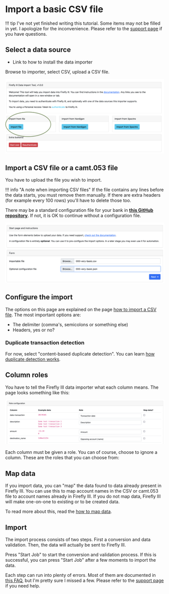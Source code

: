 # Import a basic CSV file

!!! tip
    I've not yet finished writing this tutorial. Some items may not be filled in yet. I apologize for the inconvenience. Please refer to the [support page](../../references/support.md) if you have questions.

## Select a data source

- Link to how to install the data importer

Browse to importer, select CSV, upload a CSV file.

![Select import routine](../../images/tutorials/data-importer/selection.png "Select import routine")

## Import a CSV file or a camt.053 file

You have to upload the file you wish to import. 

!!! info "A note when importing CSV files"
    If the file contains any lines before the data starts, you must remove them manually. If there are extra headers (for example every 100 rows) you'll have to delete those too.

There may be a standard configuration file for your bank in **[this GitHub repository](https://github.com/firefly-iii/import-configurations)**. If not, it is OK to continue without a configuration file.

![Upload CSV](../../images/tutorials/data-importer/upload-csv.png "Upload CSV")

## Configure the import

The options on this page are explained on the page [how to import a CSV file](../../how-to/data-importer/import/csv.md). The most important options are:

- The delimiter (comma's, semicolons or something else)
- Headers, yes or no?

### Duplicate transaction detection

For now, select "content-based duplicate detection". You can learn [how duplicate detection works](../../how-to/data-importer/import/duplicates.md).

## Column roles

You have to tell the Firefly III data importer what each column means. The page looks something like this:

![An example CSV file with 3 columns.](../../images/tutorials/data-importer/roles.png)

Each column must be given a role. You can of course, choose to ignore a column. These are the roles that you can choose from:

## Map data

If you import data, you can "map" the data found to data already present in Firefly III. You can use this to map account names in the CSV or camt.053 file to account names already in Firefly III. If you do not map data, Firefly III will make one-on-one to existing or to be created data.

To read more about this, read the [how to map data](../../how-to/data-importer/import/map-data.md).

## Import

The import process consists of two steps. First a conversion and data validation. Then, the data will actually be sent to Firefly III.

Press "Start Job" to start the conversion and validation process. If this is successful, you can press "Start Job" after a few moments to import the data.

Each step can run into plenty of errors. Most of them are documented in [this FAQ](../../references/faq/data-importer/import.md), but I'm pretty sure I missed a few. Please refer to the [support page](../../references/support.md) if you need help.
